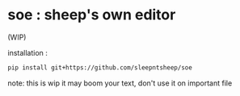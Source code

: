 # soe : sheep's own editor
(WIP)

installation : 
```bash
pip install git+https://github.com/sleepntsheep/soe
```

note: this is wip it may boom your text, don't use it on important file
